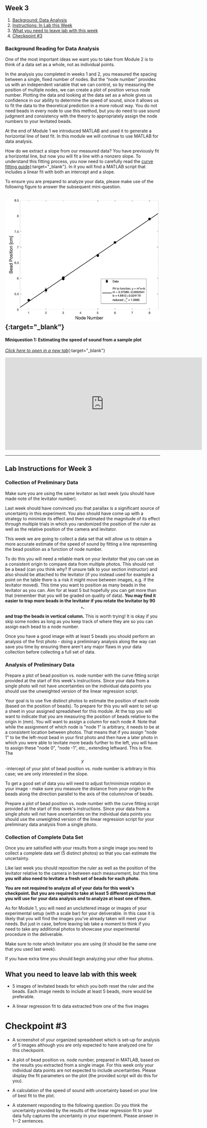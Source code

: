 ## Week 3

1. [Background: Data Analysis](#background-reading-for-data-analysis)
2. [Instructions: In Lab this Week](#instructions-for-in-lab-this-week)
3. [What you need to leave lab with this week](#what-you-need-to-leave-lab-with-this-week)
3. [Checkpoint #3](#checkpoint-#3)

### Background Reading for Data Analysis
One of the most important ideas we want you to take from Module 2 is to think of a data set as a whole, not as individual points. 

In the analysis you completed in weeks 1 and 2, you measured the spacing between a single, fixed number of nodes. But the “node number” provides us with an independent variable that we can control, so by measuring the position of multiple nodes, we can create a plot of position versus node number. Plotting the data and looking at the data set as a whole gives us confidence in our ability to determine the speed of sound, since it allows us to fit the data to the theoretical prediction in a more robust way. You do not need beads in every node to use this method, but you do need to use sound judgment and consistency with the theory to appropriately assign the node numbers to your levitated beads. 

At the end of Module 1 we introduced MATLAB and used it to generate a horizontal line of best fit. In this module we will continue to use MATLAB for data analysis. 

How do we extract a slope from our measured data? You have previously fit a horizontal line, but now you will fit a line with a nonzero slope. To understand this fitting process, you now need to carefully read the [curve fitting guide](curve-fitting){:target="_blank"}. In it you will find a MATLAB script that includes a linear fit with both an intercept and a slope.

To ensure you are prepared to analyze your data, please make use of the following figure to answer the subsequent mini-question.

[![Image of sample data](images/sample_data-beads.png)](images/sample_data-beads.png){:target="_blank"}
----

#### Miniquestion 1: Estimating the speed of sound from a sample plot
[*Click here to open in a new tab*](https://docs.google.com/forms/d/e/1FAIpQLSdyYDI3QEI4FDsfW4d0M4krPmhwPUsgcYBsDG48WcajfMYhgg/viewform?usp=sf_link){:target="_blank"}

<iframe src="https://docs.google.com/forms/d/e/1FAIpQLSdyYDI3QEI4FDsfW4d0M4krPmhwPUsgcYBsDG48WcajfMYhgg/viewform?embedded=true" width="640" height="300" frameborder="0" marginheight="0" marginwidth="0">Loading…
</iframe>

-----

## Lab Instructions for Week 3

### Collection of Preliminary Data

Make sure you are using the same levitator as last week (you should have made note of the levitator number).

Last week should have convinced you that parallax is a significant source of uncertainty in this experiment. You also should have come up with a strategy to minimize its effect and then estimated the magnitude of its effect through multiple trials in which you randomized the position of the ruler as well as the relative position of the camera and levitator.

This week we are going to collect a data set that will allow us to obtain a more accurate estimate of the speed of sound by fitting a line representing the bead position as a function of node number.

To do this you will need a reliable mark on your levitator that you can use as a consistent origin to compare data from multiple photos. This should not be a bead (can you think why? If unsure talk to your section instructor) and also should be attached to the levitator (if you instead used for example a point on the table there is a risk it might move between images, e.g. if the levitator moved). This time you want to position as many beads in the levitator as you can. Aim for at least 5 but hopefully you can get more than that (remember that you will be graded on quality of data). **You may find it easier to trap more beads in the levitator if you rotate the levitator by 90$$\^\cdot$$ and trap the beads in vertical column.** This is worth trying! It is okay if you skip some nodes as long as you keep track of where they are so you can assign each bead to a node number. 

Once you have a good image with at least 5 beads you should perform an analysis of the first photo - doing a preliminary analysis along the way can save you time by ensuring there aren't any major flaws in your data collection before collecting a full set of data.

### Analysis of Preliminary Data
Prepare a plot of bead position vs. node number with the curve fitting script provided at the start of this week's instructions. Since your data from a single photo will not have uncertainties on the individual data points you should use the unweighted version of the linear regression script. 

Your goal is to use five distinct photos to estimate the position of each node (based on the position of beads). To prepare for this you will want to set up a sheet in your assigned spreadsheet for this module. At the top you will want to indicate that you are measuring the position of beads relative to the origin in (mm). You will want to assign a column for each node #. Note that while the assignment of which node is "node 1" is arbitrary, it needs to be at a consistent location between photos. That means that if you assign "node 1" to be the left-most bead in your first photo and then have a later photo in which you were able to levitate more beads further to the left, you will have to assign these "node 0", "node -1", etc., extending leftward. This is fine. The $$y$$-intercept of your plot of bead position vs. node number is arbitrary in this case; we are only interested in the slope.

To get a good set of data you will need to adjust for/minimize rotation in your image - make sure you measure the distance from your origin to the beads along the direction parallel to the axis of the column/row of beads.

Prepare a plot of bead position vs. node number with the curve fitting script provided at the start of this week's instructions. Since your data from a single photo will not have uncertainties on the individual data points you should use the unweighted version of the linear regression script for your preliminary data analysis from a single photo. 

### Collection of Complete Data Set

Once you are satisified with your results from a single image you need to collect a complete data set (5  distinct photos) so that you can estimate the uncertainty.

Like last week you should reposition the ruler as well as the position of the levitator relative to the camera in between each measurement, but this time **you will also need to levitate a fresh set of beads for each photo.**

**You are not required to analyze all of your data for this week's checkpoint. But you are required to take at least 5 different pictures that you will use for your data analysis and to analyze at least one of them.**

As for Module 1, you will need an uncluttered image or images of your experimental setup (with a scale bar) for your deliverable. In this case it is likely that you will find the images you've already taken will meet your needs. But just in case, before leaving lab take a moment to think if you need to take any additional photos to showcase your experimental procedure in the deliverable.

Make sure to note which levitator you are using (it should be the same one that you used last week).

If you have extra time you should begin analyzing your other four photos.

## What you need to leave lab with this week

+ 5 images of levitated beads for which you both reset the ruler and the beads. Each image needs to include at least 5 beads, more would be preferable.

+ A linear regression fit to data extracted from one of the five images

# Checkpoint #3

+ A screenshot of your organized spreadsheet which is set-up for analysis of 5 images although you are only expected to have analyzed one for this checkpoint.

+ A plot of bead position vs. node number, prepared in MATLAB, based on the results you extracted from a single image. For this week only your individual data points are not expected to include uncertainties. Please display the fit parameters on the plot (the provided script will do this for you).

+ A calculation of the speed of sound with uncertainty based on your line of best fit to the plot.

+ A statement responding to the following question: Do you think the uncertainty provided by the results of the linear regression fit to your data fully captures the uncertainty in your experiment. Please answer in 1--2 sentences.








